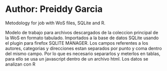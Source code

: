 Author: Preiddy Garcia
===

Metodology for job with WoS files, SQLite and R.

Modelo de trabajo para archivos descargados de la coleccion principal de la WoS en formato tabulado.
Importados a la base de datos SQLite usando el plugin para firefox SQLITE MANAGER. 
Los campos referentes a los autores, categorias y direcciones estan separados por punto y coma dentro del mismo campo. Por lo que es necesario separarlos y meterlos en tablas, para ello se usa un javascript dentro de un archivo html.
Los datos se analizan con R
